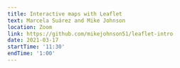 ```yaml
---
title: Interactive maps with Leaflet
text: Marcela Suárez and Mike Johnson
location: Zoom
link: https://github.com/mikejohnson51/leaflet-intro
date: 2021-03-17
startTime: '11:30'
endTime: '1:00'
---
```


